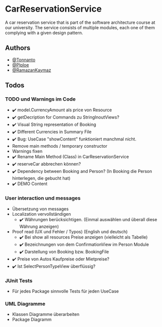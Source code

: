 # CarReservationService

A car reservation service that is part of the software architecture course at our university. The service consists of
multiple modules, each one of them complying with a given design pattern.

## Authors

- [@Tonnanto](https://www.github.com/Tonnanto)
- [@Plploe](https://www.github.com/Plploe)
- [@RamazanKaymaz](https://www.github.com/RamazanKaymaz)

## Todos

### TODO und Warnings im Code

- ✔️ model.CurrencyAmount als price von Resource
- ✔️ getDecription for Commands zu StringInoutViews?
- ✔️ Visual String representation of Booking
- ✔️ Different Currencies in Summary File
- ✔️ Bug: UseCase "showContent" funktioniert manchmal nicht.
- Remove main methods / temporary constructor
- Warnings fixen
- ✔️ Rename Main Method (Class) in CarReservationService
- ✔️ reserveCar abbrechen können?
- ✔️ Dependency between Booking and Person? (In Booking die Person hinterlegen, die gebucht hat)
- ✔️ DEMO Content

### User interaction und messages

- Übersetzung von messages
- Localization vervollständigen
    - ✔️ Währungen berücksichtigen. (Einmal auswählen und überall diese Währung anzeigen)
- Proof read (UX und Fehler / Typos) (English und deutsch)
    - ✔️ Bei show all resources Preise anzeigen (vielleicht als Tabelle)
    - ✔️ Bezeichnungen von dem ConfirmationView im Person Module
    - ✔️ Darstellung von Booking bzw. BookingFile
- ✔️ Preise von Autos Kaufpreise oder Mietpreise?
- ✔️ Ist SelectPersonTypeView überflüssig?

### JUnit Tests

- Für jedes Package sinnvolle Tests für jeden UseCase

### UML Diagramme

- Klassen Diagramme überarbeiten
- Package Diagramm